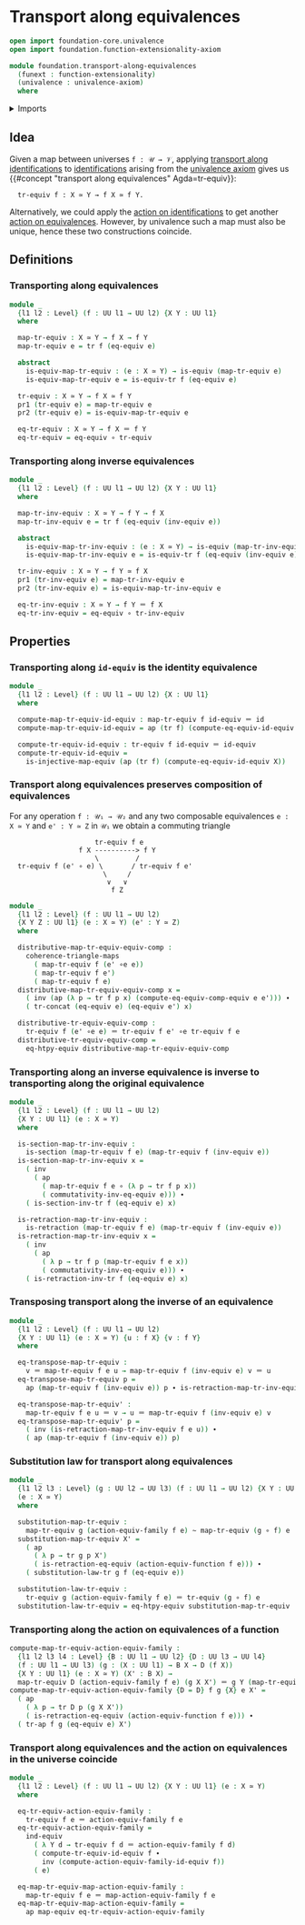 # Transport along equivalences

```agda
open import foundation-core.univalence
open import foundation.function-extensionality-axiom

module foundation.transport-along-equivalences
  (funext : function-extensionality)
  (univalence : univalence-axiom)
  where
```

<details><summary>Imports</summary>

```agda
open import foundation.action-on-equivalences-functions funext univalence
open import foundation.action-on-equivalences-type-families funext univalence
open import foundation.action-on-identifications-functions
open import foundation.dependent-pair-types
open import foundation.equivalence-extensionality funext
open import foundation.equivalence-induction funext univalence
open import foundation.equivalences funext
open import foundation.function-extensionality funext
open import foundation.transport-along-identifications
open import foundation.univalence funext univalence
open import foundation.universe-levels

open import foundation-core.commuting-triangles-of-maps
open import foundation-core.function-types
open import foundation-core.homotopies
open import foundation-core.identity-types
open import foundation-core.injective-maps
open import foundation-core.retractions
open import foundation-core.sections
```

</details>

## Idea

Given a map between universes `f : 𝒰 → 𝒱`, applying
[transport along identifications](foundation-core.transport-along-identifications.md)
to [identifications](foundation-core.identity-types.md) arising from the
[univalence axiom](foundation.univalence.md) gives us
{{#concept "transport along equivalences" Agda=tr-equiv}}:

```text
  tr-equiv f : X ≃ Y → f X ≃ f Y.
```

Alternatively, we could apply the
[action on identifications](foundation.action-on-identifications-functions.md)
to get another
[action on equivalences](foundation.action-on-equivalences-functions.md).
However, by univalence such a map must also be unique, hence these two
constructions coincide.

## Definitions

### Transporting along equivalences

```agda
module _
  {l1 l2 : Level} (f : UU l1 → UU l2) {X Y : UU l1}
  where

  map-tr-equiv : X ≃ Y → f X → f Y
  map-tr-equiv e = tr f (eq-equiv e)

  abstract
    is-equiv-map-tr-equiv : (e : X ≃ Y) → is-equiv (map-tr-equiv e)
    is-equiv-map-tr-equiv e = is-equiv-tr f (eq-equiv e)

  tr-equiv : X ≃ Y → f X ≃ f Y
  pr1 (tr-equiv e) = map-tr-equiv e
  pr2 (tr-equiv e) = is-equiv-map-tr-equiv e

  eq-tr-equiv : X ≃ Y → f X ＝ f Y
  eq-tr-equiv = eq-equiv ∘ tr-equiv
```

### Transporting along inverse equivalences

```agda
module _
  {l1 l2 : Level} (f : UU l1 → UU l2) {X Y : UU l1}
  where

  map-tr-inv-equiv : X ≃ Y → f Y → f X
  map-tr-inv-equiv e = tr f (eq-equiv (inv-equiv e))

  abstract
    is-equiv-map-tr-inv-equiv : (e : X ≃ Y) → is-equiv (map-tr-inv-equiv e)
    is-equiv-map-tr-inv-equiv e = is-equiv-tr f (eq-equiv (inv-equiv e))

  tr-inv-equiv : X ≃ Y → f Y ≃ f X
  pr1 (tr-inv-equiv e) = map-tr-inv-equiv e
  pr2 (tr-inv-equiv e) = is-equiv-map-tr-inv-equiv e

  eq-tr-inv-equiv : X ≃ Y → f Y ＝ f X
  eq-tr-inv-equiv = eq-equiv ∘ tr-inv-equiv
```

## Properties

### Transporting along `id-equiv` is the identity equivalence

```agda
module _
  {l1 l2 : Level} (f : UU l1 → UU l2) {X : UU l1}
  where

  compute-map-tr-equiv-id-equiv : map-tr-equiv f id-equiv ＝ id
  compute-map-tr-equiv-id-equiv = ap (tr f) (compute-eq-equiv-id-equiv X)

  compute-tr-equiv-id-equiv : tr-equiv f id-equiv ＝ id-equiv
  compute-tr-equiv-id-equiv =
    is-injective-map-equiv (ap (tr f) (compute-eq-equiv-id-equiv X))
```

### Transport along equivalences preserves composition of equivalences

For any operation `f : 𝒰₁ → 𝒰₂` and any two composable equivalences `e : X ≃ Y`
and `e' : Y ≃ Z` in `𝒰₁` we obtain a commuting triangle

```text
                     tr-equiv f e
                 f X ----------> f Y
                     \         /
  tr-equiv f (e' ∘ e) \       / tr-equiv f e'
                       \     /
                        ∨   ∨
                         f Z
```

```agda
module _
  {l1 l2 : Level} (f : UU l1 → UU l2)
  {X Y Z : UU l1} (e : X ≃ Y) (e' : Y ≃ Z)
  where

  distributive-map-tr-equiv-equiv-comp :
    coherence-triangle-maps
      ( map-tr-equiv f (e' ∘e e))
      ( map-tr-equiv f e')
      ( map-tr-equiv f e)
  distributive-map-tr-equiv-equiv-comp x =
    ( inv (ap (λ p → tr f p x) (compute-eq-equiv-comp-equiv e e'))) ∙
    ( tr-concat (eq-equiv e) (eq-equiv e') x)

  distributive-tr-equiv-equiv-comp :
    tr-equiv f (e' ∘e e) ＝ tr-equiv f e' ∘e tr-equiv f e
  distributive-tr-equiv-equiv-comp =
    eq-htpy-equiv distributive-map-tr-equiv-equiv-comp
```

### Transporting along an inverse equivalence is inverse to transporting along the original equivalence

```agda
module _
  {l1 l2 : Level} (f : UU l1 → UU l2)
  {X Y : UU l1} (e : X ≃ Y)
  where

  is-section-map-tr-inv-equiv :
    is-section (map-tr-equiv f e) (map-tr-equiv f (inv-equiv e))
  is-section-map-tr-inv-equiv x =
    ( inv
      ( ap
        ( map-tr-equiv f e ∘ (λ p → tr f p x))
        ( commutativity-inv-eq-equiv e))) ∙
    ( is-section-inv-tr f (eq-equiv e) x)

  is-retraction-map-tr-inv-equiv :
    is-retraction (map-tr-equiv f e) (map-tr-equiv f (inv-equiv e))
  is-retraction-map-tr-inv-equiv x =
    ( inv
      ( ap
        ( λ p → tr f p (map-tr-equiv f e x))
        ( commutativity-inv-eq-equiv e))) ∙
    ( is-retraction-inv-tr f (eq-equiv e) x)
```

### Transposing transport along the inverse of an equivalence

```agda
module _
  {l1 l2 : Level} (f : UU l1 → UU l2)
  {X Y : UU l1} (e : X ≃ Y) {u : f X} {v : f Y}
  where

  eq-transpose-map-tr-equiv :
    v ＝ map-tr-equiv f e u → map-tr-equiv f (inv-equiv e) v ＝ u
  eq-transpose-map-tr-equiv p =
    ap (map-tr-equiv f (inv-equiv e)) p ∙ is-retraction-map-tr-inv-equiv f e u

  eq-transpose-map-tr-equiv' :
    map-tr-equiv f e u ＝ v → u ＝ map-tr-equiv f (inv-equiv e) v
  eq-transpose-map-tr-equiv' p =
    ( inv (is-retraction-map-tr-inv-equiv f e u)) ∙
    ( ap (map-tr-equiv f (inv-equiv e)) p)
```

### Substitution law for transport along equivalences

```agda
module _
  {l1 l2 l3 : Level} (g : UU l2 → UU l3) (f : UU l1 → UU l2) {X Y : UU l1}
  (e : X ≃ Y)
  where

  substitution-map-tr-equiv :
    map-tr-equiv g (action-equiv-family f e) ~ map-tr-equiv (g ∘ f) e
  substitution-map-tr-equiv X' =
    ( ap
      ( λ p → tr g p X')
      ( is-retraction-eq-equiv (action-equiv-function f e))) ∙
    ( substitution-law-tr g f (eq-equiv e))

  substitution-law-tr-equiv :
    tr-equiv g (action-equiv-family f e) ＝ tr-equiv (g ∘ f) e
  substitution-law-tr-equiv = eq-htpy-equiv substitution-map-tr-equiv
```

### Transporting along the action on equivalences of a function

```agda
compute-map-tr-equiv-action-equiv-family :
  {l1 l2 l3 l4 : Level} {B : UU l1 → UU l2} {D : UU l3 → UU l4}
  (f : UU l1 → UU l3) (g : (X : UU l1) → B X → D (f X))
  {X Y : UU l1} (e : X ≃ Y) (X' : B X) →
  map-tr-equiv D (action-equiv-family f e) (g X X') ＝ g Y (map-tr-equiv B e X')
compute-map-tr-equiv-action-equiv-family {D = D} f g {X} e X' =
  ( ap
    ( λ p → tr D p (g X X'))
    ( is-retraction-eq-equiv (action-equiv-function f e))) ∙
  ( tr-ap f g (eq-equiv e) X')
```

### Transport along equivalences and the action on equivalences in the universe coincide

```agda
module _
  {l1 l2 : Level} (f : UU l1 → UU l2) {X Y : UU l1} (e : X ≃ Y)
  where

  eq-tr-equiv-action-equiv-family :
    tr-equiv f e ＝ action-equiv-family f e
  eq-tr-equiv-action-equiv-family =
    ind-equiv
      ( λ Y d → tr-equiv f d ＝ action-equiv-family f d)
      ( compute-tr-equiv-id-equiv f ∙
        inv (compute-action-equiv-family-id-equiv f))
      ( e)

  eq-map-tr-equiv-map-action-equiv-family :
    map-tr-equiv f e ＝ map-action-equiv-family f e
  eq-map-tr-equiv-map-action-equiv-family =
    ap map-equiv eq-tr-equiv-action-equiv-family
```

